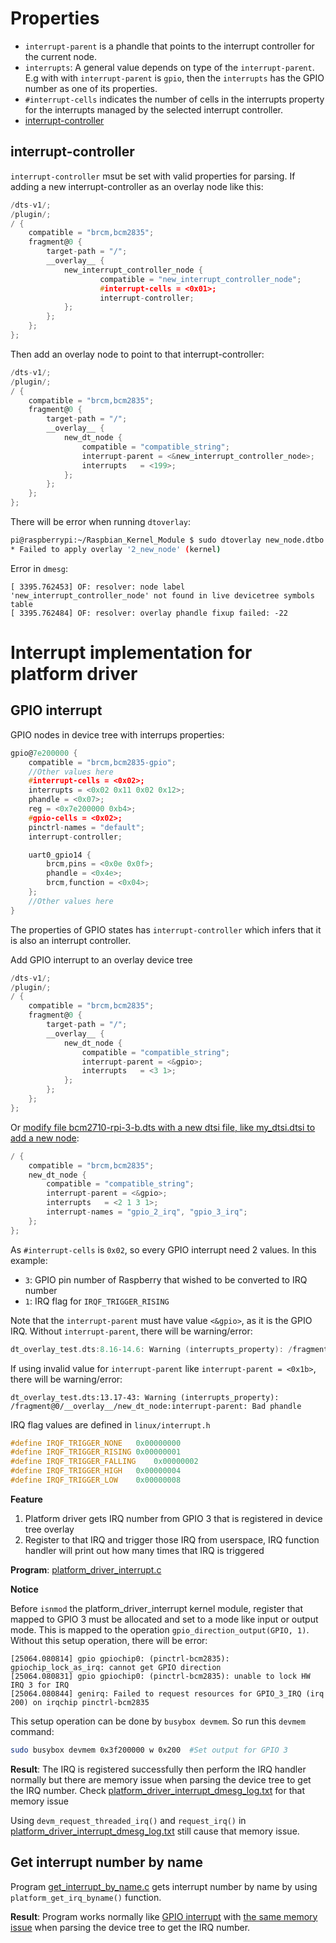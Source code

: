 # Properties

* ``interrupt-parent`` is a phandle that points to the interrupt controller for the current node.
* ``interrupts``: A general value depends on type of the ``interrupt-parent``. E.g with with ``interrupt-parent`` is ``gpio``, then the ``interrupts`` has the GPIO number as one of its properties.
* ``#interrupt-cells`` indicates the number of cells in the interrupts property for the interrupts managed by the
selected interrupt controller.
* [interrupt-controller](#interrupt-controller)

## interrupt-controller

``interrupt-controller`` msut be set with valid properties for parsing. If adding a new interrupt-controller as an overlay node like this:

```c
/dts-v1/;
/plugin/;
/ {
    compatible = "brcm,bcm2835";
    fragment@0 {
		target-path = "/";
		__overlay__ {
			new_interrupt_controller_node {
					compatible = "new_interrupt_controller_node";
					#interrupt-cells = <0x01>;
					interrupt-controller;
			};
        };
	};
};
```

Then add an overlay node to point to that interrupt-controller:

```c
/dts-v1/;
/plugin/;
/ {
	compatible = "brcm,bcm2835";
	fragment@0 {
        target-path = "/";
		__overlay__ {
			new_dt_node {
				compatible = "compatible_string";
                interrupt-parent = <&new_interrupt_controller_node>;
                interrupts   = <199>;
			};
		};
	};
};
```

There will be error when running ``dtoverlay``:

```sh
pi@raspberrypi:~/Raspbian_Kernel_Module $ sudo dtoverlay new_node.dtbo
* Failed to apply overlay '2_new_node' (kernel)
```

Error in ``dmesg``:

```
[ 3395.762453] OF: resolver: node label 'new_interrupt_controller_node' not found in live devicetree symbols table
[ 3395.762484] OF: resolver: overlay phandle fixup failed: -22
```

# Interrupt implementation for platform driver

## GPIO interrupt

GPIO nodes in device tree with interrups properties:

```c
gpio@7e200000 {
	compatible = "brcm,bcm2835-gpio";
	//Other values here
	#interrupt-cells = <0x02>;
	interrupts = <0x02 0x11 0x02 0x12>;
	phandle = <0x07>;
	reg = <0x7e200000 0xb4>;
	#gpio-cells = <0x02>;
	pinctrl-names = "default";
	interrupt-controller;

	uart0_gpio14 {
		brcm,pins = <0x0e 0x0f>;
		phandle = <0x4e>;
		brcm,function = <0x04>;
	};
	//Other values here
}
```

The properties of GPIO states has ``interrupt-controller`` which infers that it is also an interrupt controller.

Add GPIO interrupt to an overlay device tree

```c
/dts-v1/;
/plugin/;
/ {
	compatible = "brcm,bcm2835";
	fragment@0 {
        target-path = "/";
		__overlay__ {
			new_dt_node {
				compatible = "compatible_string";
                interrupt-parent = <&gpio>;
                interrupts   = <3 1>;
			};
		};
	};
};
```

Or [modify file bcm2710-rpi-3-b.dts with a new dtsi file, like my_dtsi.dtsi to add a new node](Add%20a20new20node20to20device20tree20by20dtsi20file%20modification.md):

```c
/ {
	compatible = "brcm,bcm2835";
    new_dt_node {
        compatible = "compatible_string";
        interrupt-parent = <&gpio>;
        interrupts   = <2 1 3 1>;
        interrupt-names = "gpio_2_irq", "gpio_3_irq";
    };
};
```

As ``#interrupt-cells`` is ``0x02``, so every GPIO interrupt need 2 values. In this example:

* ``3``: GPIO pin number of Raspberry that wished to be converted to IRQ number
* ``1``: IRQ flag for ``IRQF_TRIGGER_RISING``

Note that the ``interrupt-parent`` must have value ``<&gpio>``, as it is the GPIO IRQ. Without ``interrupt-parent``, there will be warning/error:

```c
dt_overlay_test.dts:8.16-14.6: Warning (interrupts_property): /fragment@0/__overlay__/new_dt_node: Missing interrupt-parent
```

If using invalid value for ``interrupt-parent`` like ``interrupt-parent = <0x1b>``, there will be warning/error:

```
dt_overlay_test.dts:13.17-43: Warning (interrupts_property): /fragment@0/__overlay__/new_dt_node:interrupt-parent: Bad phandle
```

IRQ flag values are defined in ``linux/interrupt.h``

```c
#define IRQF_TRIGGER_NONE	0x00000000
#define IRQF_TRIGGER_RISING	0x00000001
#define IRQF_TRIGGER_FALLING	0x00000002
#define IRQF_TRIGGER_HIGH	0x00000004
#define IRQF_TRIGGER_LOW	0x00000008
```

**Feature**

1. Platform driver gets IRQ number from GPIO 3 that is registered in device tree overlay
2. Register to that IRQ and trigger those IRQ from userspace, IRQ function handler will print out how many times that IRQ is triggered

**Program**: [platform_driver_interrupt.c](platform_driver_interrupt.c)

**Notice**

Before ``isnmod`` the platform_driver_interrupt kernel module, register that mapped to GPIO 3 must be allocated and set to a mode like input or output mode. This is mapped to the operation ``gpio_direction_output(GPIO, 1)``. Without this setup operation, there will be error:

```
[25064.080814] gpio gpiochip0: (pinctrl-bcm2835): gpiochip_lock_as_irq: cannot get GPIO direction
[25064.080831] gpio gpiochip0: (pinctrl-bcm2835): unable to lock HW IRQ 3 for IRQ
[25064.080844] genirq: Failed to request resources for GPIO_3_IRQ (irq 200) on irqchip pinctrl-bcm2835
```

This setup operation can be done by ``busybox devmem``. So run this ``devmem`` command:

```sh
sudo busybox devmem 0x3f200000 w 0x200 	#Set output for GPIO 3
```
**Result**: The IRQ is registered successfully then perform the IRQ handler normally but there are memory issue when parsing the device tree to get the IRQ number. Check [platform_driver_interrupt_dmesg_log.txt](platform_driver_interrupt_dmesg_log.txt) for that memory issue

Using ``devm_request_threaded_irq()`` and ``request_irq()`` in [platform_driver_interrupt_dmesg_log.txt](platform_driver_interrupt_dmesg_log.txt) still cause that memory issue.

## Get interrupt number by name

Program [get_interrupt_by_name.c](get_interrupt_by_name.c) gets interrupt number by name by using ``platform_get_irq_byname()`` function.

**Result**: Program works normally like [GPIO interrupt](#gpio-interrupt) with [the same memory issue](platform_driver_interrupt_dmesg_log.txt) when parsing the device tree to get the IRQ number.
